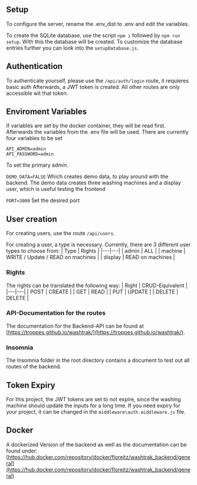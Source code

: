 ## Setup

To configure the server, rename the .env_dist to .env and edit the variables.

To create the SQLite database, use the script `npm i` followed by `npm run setup`. With this the database will be created. To customize the database entries further you can look into the `setupDatabase.js`.

## Authentication

To authenticate yourself, please use the `/api/auth/login` route, it requieres basic auth Afterwards, a JWT token is created. All other routes are only accessible wit that token.

## Enviroment Variables

If variables are set by the docker container, they will be read first. Afterwards the variables from the .env file will be used. There are currently four variables to be set

```
API_ADMIN=admin
API_PASSWORD=admin
```
To set the primary admin.

```DEMO_DATA=FALSE```
Which creates demo data, to play around with the backend. The demo data creates three washing machines and a display user, which is useful testing the frontend

```PORT=3000```
Set the desired port

## User creation

For creating users, use the route `/api/users`.

For creating a user, a type is necessary.
Currently, there are 3 different user types to choose from:
| Type  | Rights  |
|---|---|
| admin |  ALL |
| machine  | WRITE / Update / READ on machines   |
| display  | READ on machines  |

### Rights

The rights can be translated the following way:
| Right  | CRUD-Equivalent  |
|---|---|
| POST  | CREATE  |
| GET  | READ  |
| PUT  | UPDATE  |
| DELETE | DELETE |

### API-Documentation for the routes

The documentation for the Backend-API can be found at [https://troppes.github.io/washtrak/](https://troppes.github.io/washtrak/).

### Insomnia

The Insomnia folder in the root directory contains a document to test out all routes of the backend.

## Token Expiry

For this project, the JWT tokens are set to not expire, since the washing machine should update the inputs for a long time. If you need expiry for your project, it can be changed in the `middleware\auth.middleware.js` file.

## Docker

A dockerized Version of the backend as well as the documentation can be found under: [https://hub.docker.com/repository/docker/floreitz/washtrak_backend/general](https://hub.docker.com/repository/docker/floreitz/washtrak_backend/general)
